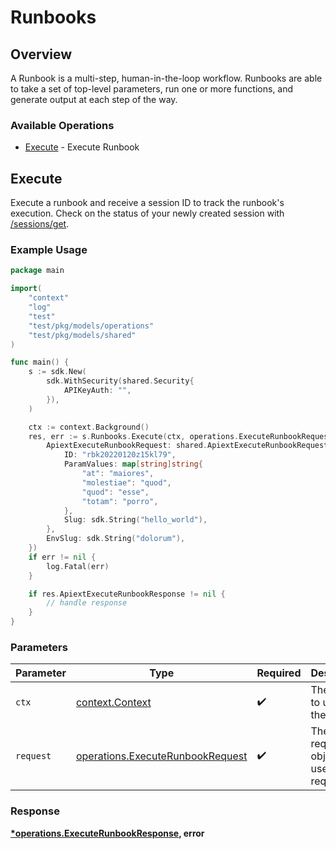 # Runbooks

## Overview

A Runbook is a multi-step, human-in-the-loop workflow. Runbooks are able to take a set of top-level parameters, run one or more functions, and generate output at each step of the way.

### Available Operations

* [Execute](#execute) - Execute Runbook

## Execute

Execute a runbook and receive a session ID to track the runbook's execution.
Check on the status of your newly created session with [/sessions/get](/api/sessions#sessions-get).

### Example Usage

```go
package main

import(
	"context"
	"log"
	"test"
	"test/pkg/models/operations"
	"test/pkg/models/shared"
)

func main() {
    s := sdk.New(
        sdk.WithSecurity(shared.Security{
            APIKeyAuth: "",
        }),
    )

    ctx := context.Background()
    res, err := s.Runbooks.Execute(ctx, operations.ExecuteRunbookRequest{
        ApiextExecuteRunbookRequest: shared.ApiextExecuteRunbookRequest{
            ID: "rbk20220120z15kl79",
            ParamValues: map[string]string{
                "at": "maiores",
                "molestiae": "quod",
                "quod": "esse",
                "totam": "porro",
            },
            Slug: sdk.String("hello_world"),
        },
        EnvSlug: sdk.String("dolorum"),
    })
    if err != nil {
        log.Fatal(err)
    }

    if res.ApiextExecuteRunbookResponse != nil {
        // handle response
    }
}
```

### Parameters

| Parameter                                                                            | Type                                                                                 | Required                                                                             | Description                                                                          |
| ------------------------------------------------------------------------------------ | ------------------------------------------------------------------------------------ | ------------------------------------------------------------------------------------ | ------------------------------------------------------------------------------------ |
| `ctx`                                                                                | [context.Context](https://pkg.go.dev/context#Context)                                | :heavy_check_mark:                                                                   | The context to use for the request.                                                  |
| `request`                                                                            | [operations.ExecuteRunbookRequest](../../models/operations/executerunbookrequest.md) | :heavy_check_mark:                                                                   | The request object to use for the request.                                           |


### Response

**[*operations.ExecuteRunbookResponse](../../models/operations/executerunbookresponse.md), error**

